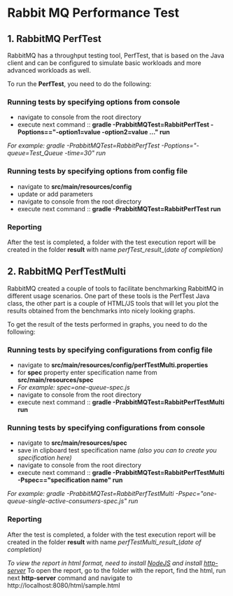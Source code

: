 # Rabbit MQ Performance Test

## 1. RabbitMQ PerfTest
RabbitMQ has a throughput testing tool, PerfTest, that is based on the Java client and can be configured to simulate basic workloads and more advanced workloads as well.

To run the **PerfTest**, you need to do the following:

### Running tests by specifying options from console

* navigate to console from the root directory
* execute next command :: **gradle -PrabbitMQTest=RabbitPerfTest -Poptions=="-option1=value -option2=value ..." run**
 
_For example: gradle -PrabbitMQTest=RabbitPerfTest -Poptions="-queue=Test_Queue -time=30" run_

### Running tests by specifying options from config file
* navigate to **src/main/resources/config**
* update or add parameters
* navigate to console from the root directory
* execute next command ::  **gradle -PrabbitMQTest=RabbitPerfTest run**

### Reporting 

After the test is completed, a folder with the test execution report will be created in the folder **result** with name _perfTest_result__(_date of completion)_

## 2. RabbitMQ PerfTestMulti
RabbitMQ created a couple of tools to facilitate benchmarking RabbitMQ in different usage scenarios. One part of these tools is the PerfTest Java class, the other part is a couple of HTML/JS tools that will let you plot the results obtained from the benchmarks into nicely looking graphs.

To get the result of the tests performed in graphs, you need to do the following:

### Running tests by specifying configurations from config file
* navigate to **src/main/resources/config/perfTestMulti.properties**
* for **spec** property enter specification name from **src/main/resources/spec** 
* _For example: spec=one-queue-spec.js_
* navigate to console from the root directory
* execute next command ::  **gradle -PrabbitMQTest=RabbitPerfTestMulti run**

### Running tests by specifying configurations from console

* navigate to **src/main/resources/spec**
* save in clipboard test specification name _(also you can to create you specification here)_
* navigate to console from the root directory
* execute next command :: **gradle -PrabbitMQTest=RabbitPerfTestMulti -Pspec=="specification name" run** 

_For example: gradle -PrabbitMQTest=RabbitPerfTestMulti -Pspec="one-queue-single-active-consumers-spec.js" run_


### Reporting

After the test is completed, a folder with the test execution report will be created in the folder **result** with name _perfTestMulti_result__(_date of completion)_

_To view the report in html format, need to install [NodeJS](https://nodejs.org/en/) and install [http-server](https://www.npmjs.com/package/http-server)_
To open the report, go to the folder with the report, find the html, run next **http-server** command and navigate to http://localhost:8080/html/sample.html

